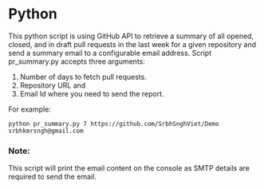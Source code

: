 # Python
This python script is using GitHub API to retrieve a summary of all opened, closed, and in draft pull requests in the last week for a given repository and send a summary email to a configurable email address. Script pr_summary.py accepts three arguments:

1. Number of days to fetch pull requests.
2. Repository URL and
3. Email Id where you need to send the report.

For example:
```
python pr_summary.py 7 https://github.com/SrbhSnghViet/Demo srbhkmrsngh@gmail.com
```
### Note:
This script will print the email content on the console as SMTP details are required to send the email.
